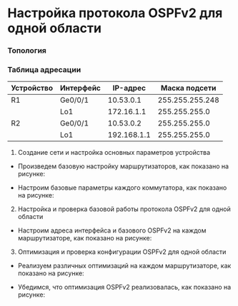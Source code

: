 # Настройка протокола OSPFv2 для одной области

### Топология


### Таблица адресации
| Устройство | Интерфейс | IP-адрес | Маска подсети |
--- | --- | --- | --- |
| R1 | Ge0/0/1 | 10.53.0.1 | 255.255.255.248 |
|  | Lo1 | 172.16.1.1 | 255.255.255.0 |
| R2 | Ge0/0/1 | 10.53.0.2 | 255.255.255.0 |
|  | Lo1 | 192.168.1.1 | 255.255.255.0 |

1. Создание сети и настройка основных параметров устройства
  * Произведем базовую настройку маршрутизаторов, как показано на рисунке:
 
  * Настроим базовые параметры каждого коммутатора, как показано на рисунке:


2. Настройка и проверка базовой работы протокола OSPFv2 для одной области
  * Настроим адреса интерфейса и базового OSPFv2 на каждом маршрутизаторе, как показано на рисунке:


3. Оптимизация и проверка конфигурации OSPFv2 для одной области
  * Реализуем различных оптимизаций на каждом маршрутизаторе, как показано на рисунке:

  * Убедимся, что оптимизация OSPFv2 реализовалась, как показано на рисунке:
